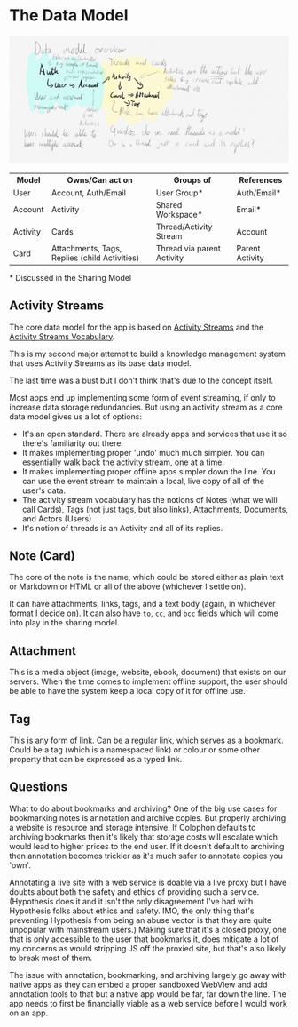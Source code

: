 # The Data Model

![Sketch of the broad data model](images/data-model.jpg)

<table>
  <tr>
    <th>Model</th>
    <th>Owns/Can act on</th>
    <th>Groups of</th>
    <th>References</th>
  </tr>
  <tr>
    <td>User</td>
    <td>Account, Auth/Email</td>
    <td>User Group*</td>
    <td>Auth/Email*</td>
  </tr>
  <tr>
    <td>Account</td>
    <td>Activity</td>
    <td>Shared Workspace*</td>
    <td>Email*</td>
  </tr>
  <tr>
    <td>Activity</td>
    <td>Cards</td>
    <td>Thread/Activity Stream</td>
    <td>Account</td>
  </tr>
  <tr>
    <td>Card</td>
    <td>Attachments, Tags, Replies (child Activities)</td>
    <td>Thread via parent Activity</td>
    <td>Parent Activity</td>
  </tr>
</table>

\* Discussed in the Sharing Model

## Activity Streams

The core data model for the app is based on [Activity Streams](https://www.w3.org/TR/activitystreams-core/) and the [Activity Streams Vocabulary](https://www.w3.org/TR/activitystreams-vocabulary/).

This is my second major attempt to build a knowledge management system that uses Activity Streams as its base data model.

The last time was a bust but I don't think that's due to the concept itself.

Most apps end up implementing some form of event streaming, if only to increase data storage redundancies. But using an activity stream as a core data model gives us a lot of options:

- It's an open standard. There are already apps and services that use it so there's familiarity out there.
- It makes implementing proper 'undo' much much simpler. You can essentially walk back the activity stream, one at a time.
- It makes implementing proper offline apps simpler down the line. You can use the event stream to maintain a local, live copy of all of the user's data.
- The activity stream vocabulary has the notions of Notes (what we will call Cards), Tags (not just tags, but also links), Attachments, Documents, and Actors (Users)
- It's notion of threads is an Activity and all of its replies.

## Note (Card)

The core of the note is the name, which could be stored either as plain text or Markdown or HTML or all of the above (whichever I settle on).

It can have attachments, links, tags, and a text body (again, in whichever format I decide on). It can also have `to`, `cc`, and `bcc` fields which will come into play in the sharing model.

## Attachment

This is a media object (image, website, ebook, document) that exists on our servers. When the time comes to implement offline support, the user should be able to have the system keep a local copy of it for offline use.

## Tag

This is any form of link. Can be a regular link, which serves as a bookmark. Could be a tag (which is a namespaced link) or colour or some other property that can be expressed as a typed link.

## Questions

What to do about bookmarks and archiving? One of the big use cases for bookmarking notes is annotation and archive copies. But properly archiving a website is resource and storage intensive. If Colophon defaults to archiving bookmarks then it's likely that storage costs will escalate which would lead to higher prices to the end user. If it doesn't default to archiving then annotation becomes trickier as it's much safer to annotate copies you 'own'.

Annotating a live site with a web service is doable via a live proxy but I have doubts about both the safety and ethics of providing such a service. (Hypothesis does it and it isn't the only disagreement I've had with Hypothesis folks about ethics and safety. IMO, the only thing that's preventing Hypothesis from being an abuse vector is that they are quite unpopular with mainstream users.) Making sure that it's a closed proxy, one that is only accessible to the user that bookmarks it, does mitigate a lot of my concerns as would stripping JS off the proxied site, but that's also likely to break most of them.

The issue with annotation, bookmarking, and archiving largely go away with native apps as they can embed a proper sandboxed WebView and add annotation tools to that but a native app would be far, far down the line. The app needs to first be financially viable as a web service before I would work on an app.
